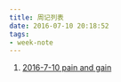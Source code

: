 ```yaml
---
title: 周记列表
date: 2016-07-10 20:18:52
tags:
- week-note
---
```


1. [2016-7-10 pain and gain](/2010/07/10/week-notes/16-07-10/)